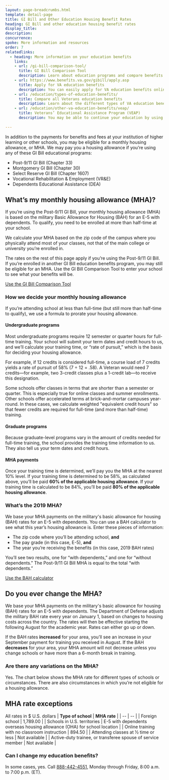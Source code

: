 ```yaml
---
layout: page-breadcrumbs.html
template: detail-page
title: GI Bill and Other Education Housing Benefit Rates
heading: GI Bill and other education housing benefit rates
display_title:
description: 
concurrence: 
spoke: More information and resources
order: 7
relatedlinks:
  - heading: More information on your education benefits
    links:
    - url: /gi-bill-comparison-tool/ 
      title: GI Bill Comparison Tool
      description: Learn about education programs and compare benefits by school.
    - url: https://www.benefits.va.gov/gibill/apply.asp
      title: Apply for VA education benefits
      description: You can easily apply for VA education benefits online, by mail, or in person. 
    - url: /education/types-of-education-benefits/
      title: Compare all Veterans education benefits 
      description: Learn about the different types of VA education benefits available to service members, Veterans, members of the National Guard or Reserves, and qualified survivors or dependents.
    - url: /education/other-va-education-benefits/veap/
      title: Veterans’ Educational Assistance Program (VEAP)
      description: You may be able to continue your education by using part of your military pay to cover the cost of school. Find out if you can get benefits through the Veterans’ Educational Assistance Program (VEAP). Through this program, we’ll match $2 for every $1 you contribute for education expenses.
      
---
```

<div class="va-introtext">
  
In addition to the payments for benefits and fees at your institution of higher learning or other schools, 
you may be eligible for a monthly housing allowance, or MHA. We may pay you a housing allowance if you’re using 
any of these GI Bill educational programs:

- Post-9/11 GI Bill (Chapter 33)
- Montgomery GI Bill (Chapter 30)
-	Select Reserve GI Bill (Chapter 1607)
-	Vocational Rehabilitation & Employment (VR&E)
-	Dependents Educational Assistance (DEA)

## What’s my monthly housing allowance (MHA)?

If you’re using the Post-9/11 GI Bill, your monthly housing allowance (MHA) is based on the military Basic Allowance for Housing (BAH) for an E-5 with dependents. To qualify, you need to be enrolled at more than half-time at your school.

We calculate your MHA based on the zip code of the campus where you physically attend most of your classes, not that of the main college or university you’re enrolled in.

The rates on the rest of this page apply if you’re using the Post-9/11 GI Bill. If you’re enrolled in another GI Bill education benefits program, you may still be eligible for an MHA. Use the GI Bill Comparison Tool to enter your school to see what your benefits will be.

[Use the GI Bill Comparison Tool](/gi-bill-comparison-tool/)

### How we decide your monthly housing allowance

If you’re attending school at less than full-time (but still more than half-time to qualify), 
we use a formula to prorate your housing allowance. 

#### Undergraduate programs

Most undergraduate programs require 12 semester or quarter hours for full-time training. Your school will submit your term 
dates and credit hours to us, and we’ll calculate your training time, or “rate of pursuit,” which is the basis for deciding 
your housing allowance.

For example, if 12 credits is considered full-time, a course load of 7 credits yields a rate of pursuit of 58% 
(7 ÷ 12 = .58). A Veteran would need 7 credits—for example, two 3-credit classes plus a 1-credit lab—to receive this 
designation.

Some schools offer classes in terms that are shorter than a semester or quarter. This is especially true for online classes
and summer enrollments. Other schools offer accelerated terms at brick-and-mortar campuses year-round. In these cases, we
calculate weighted "equivalent credit hours" so that fewer credits are required for full-time (and more than half-time)
training.

#### Graduate programs

Because graduate-level programs vary in the amount of credits needed for full-time training, the school provides the
training time information to us. They also tell us your term dates and credit hours.

#### MHA payments
Once your training time is determined, we’ll pay you the MHA at the nearest 10% level. If your training time is determined to 
be 58%, as calculated above, you’ll be paid **60% of the applicable housing allowance**. If your training time is calculated 
to be 84%, you’ll be paid **80% of the applicable housing allowance**.

### What’s the 2019 MHA?

We base your MHA payments on the military's basic allowance for housing (BAH) rates for an E-5 with dependents. You can use a
BAH calculator to see what this year’s housing allowance is. Enter these pieces of information:

-	The zip code where you’ll be attending school, **and**
-	The pay grade (in this case, E-5), **and**
-	The year you’re receiving the benefits (in this case, 2019 BAH rates)

You’ll see two results, one for “with dependents,” and one for “without dependents.” The Post-9/11 GI Bill MHA is equal to 
the total “with dependents.”

[Use the BAH calculator](https://militarybenefits.info/2019-bah-basic-allowance-for-housing-rates/)

## Do you ever change the MHA?

We base your MHA payments on the military's basic allowance for housing (BAH) rates for an E-5 with dependents. The 
Department of Defense adjusts the military BAH rate every year on January 1, based on changes to housing costs across 
the country. The rates will then be effective starting the following August for the academic year. Rates can either go up 
or down.

If the BAH rates **increased** for your area, you’ll see an increase in your September payment for training you received in
August. If the BAH **decreases** for your area, your MHA amount will not decrease unless you change schools or have more 
than a 6-month break in training.

### Are there any variations on the MHA?

Yes. The chart below shows the MHA rate for different types of schools or circumstances. There are also circumstances 
in which you’re not eligible for a housing allowance.

## MHA rate exceptions
All rates in $ U.S. dollars
| **Type of school** | **MHA rate** |
| -- | -- |
| Foreign school | 1,789.00 |
| Schools in U.S. territories | E-5 with dependents overseas housing allowance (OHA) for school location |
| Online training with no classroom instruction | 894.50 |
| Attending classes at ½ time or less | Not available |
| Active-duty trainee, or transferee spouse of service member | Not available |

### Can I change my education benefits?

In some cases, yes. Call <a href="tel:+18884424551">888-442-4551</a>, Monday through Friday, 8:00 a.m. to 7:00 p.m. (ET). 
